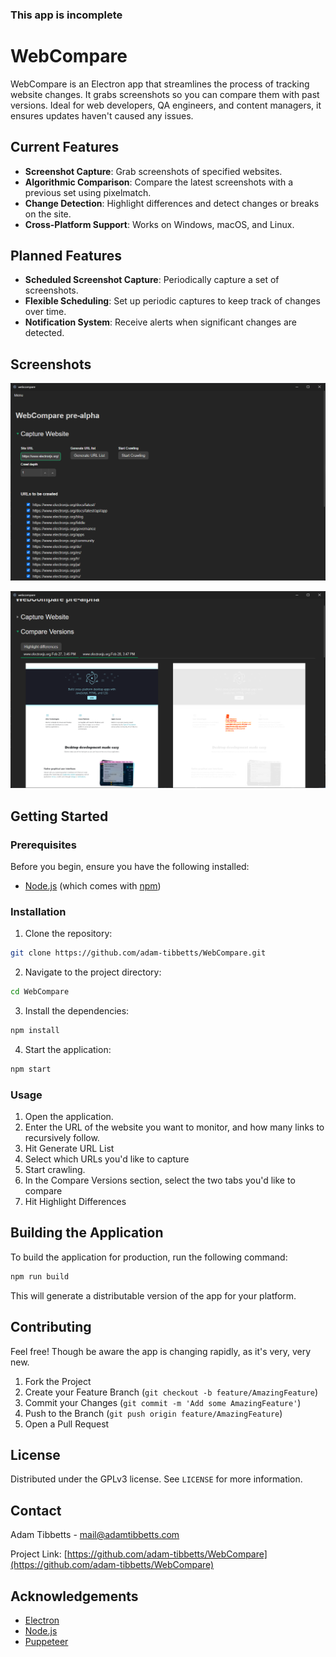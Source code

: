 ### This app is incomplete

# WebCompare

WebCompare is an Electron app that streamlines the process of tracking website changes. It grabs screenshots so you can compare them with past versions. Ideal for web developers, QA engineers, and content managers, it ensures updates haven't caused any issues.

## Current Features

- **Screenshot Capture**: Grab screenshots of specified websites.
- **Algorithmic Comparison**: Compare the latest screenshots with a previous set using pixelmatch.
- **Change Detection**: Highlight differences and detect changes or breaks on the site.
- **Cross-Platform Support**: Works on Windows, macOS, and Linux.

## Planned Features

- **Scheduled Screenshot Capture**: Periodically capture a set of screenshots.
- **Flexible Scheduling**: Set up periodic captures to keep track of changes over time.
- **Notification System**: Receive alerts when significant changes are detected.

## Screenshots

![Screenshot of webcompare's crawl url function](readme\Webcompare_Crawl.png?raw=true "Webcompare Crawl Section")

![Screenshot of compare section](readme\Webcompare_Differences.png?raw=true "Webcompare Compare Section")

## Getting Started

### Prerequisites

Before you begin, ensure you have the following installed:
- [Node.js](https://nodejs.org/) (which comes with [npm](http://npmjs.com/))

### Installation

1. Clone the repository:
```bash
git clone https://github.com/adam-tibbetts/WebCompare.git
```

2. Navigate to the project directory:
```bash
cd WebCompare
```

3. Install the dependencies:
```bash
npm install
```

4. Start the application:
```bash
npm start
```

### Usage

1. Open the application.
2. Enter the URL of the website you want to monitor, and how many links to recursively follow.
3. Hit Generate URL List
4. Select which URLs you'd like to capture
5. Start crawling.
6. In the Compare Versions section, select the two tabs you'd like to compare
7. Hit Highlight Differences

## Building the Application

To build the application for production, run the following command:

```bash
npm run build
```

This will generate a distributable version of the app for your platform.

## Contributing

Feel free! Though be aware the app is changing rapidly, as it's very, very new.

1. Fork the Project
2. Create your Feature Branch (`git checkout -b feature/AmazingFeature`)
3. Commit your Changes (`git commit -m 'Add some AmazingFeature'`)
4. Push to the Branch (`git push origin feature/AmazingFeature`)
5. Open a Pull Request

## License

Distributed under the GPLv3 license. See `LICENSE` for more information.

## Contact

Adam Tibbetts - mail@adamtibbetts.com

Project Link: [https://github.com/adam-tibbetts/WebCompare](https://github.com/adam-tibbetts/WebCompare)

## Acknowledgements

- [Electron](https://www.electronjs.org/)
- [Node.js](https://nodejs.org/)
- [Puppeteer](https://github.com/puppeteer/puppeteer)
